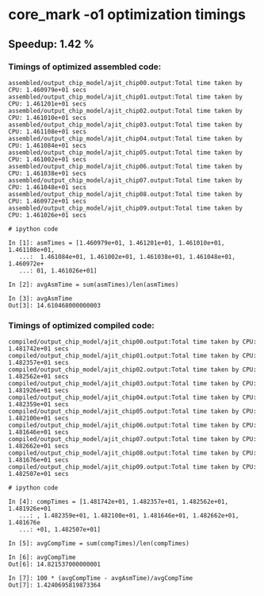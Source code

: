 core_mark -o1 optimization timings
==================================

Speedup: 1.42 %
-----------------

### Timings of optimized assembled code:

    assembled/output_chip_model/ajit_chip00.output:Total time taken by CPU: 1.460979e+01 secs
    assembled/output_chip_model/ajit_chip01.output:Total time taken by CPU: 1.461201e+01 secs
    assembled/output_chip_model/ajit_chip02.output:Total time taken by CPU: 1.461010e+01 secs
    assembled/output_chip_model/ajit_chip03.output:Total time taken by CPU: 1.461108e+01 secs
    assembled/output_chip_model/ajit_chip04.output:Total time taken by CPU: 1.461084e+01 secs
    assembled/output_chip_model/ajit_chip05.output:Total time taken by CPU: 1.461002e+01 secs
    assembled/output_chip_model/ajit_chip06.output:Total time taken by CPU: 1.461038e+01 secs
    assembled/output_chip_model/ajit_chip07.output:Total time taken by CPU: 1.461048e+01 secs
    assembled/output_chip_model/ajit_chip08.output:Total time taken by CPU: 1.460972e+01 secs
    assembled/output_chip_model/ajit_chip09.output:Total time taken by CPU: 1.461026e+01 secs

    # ipython code

    In [1]: asmTimes = [1.460979e+01, 1.461201e+01, 1.461010e+01, 1.461108e+01,
       ...:  1.461084e+01, 1.461002e+01, 1.461038e+01, 1.461048e+01, 1.460972e+
       ...: 01, 1.461026e+01]

    In [2]: avgAsmTime = sum(asmTimes)/len(asmTimes)

    In [3]: avgAsmTime
    Out[3]: 14.610468000000003


### Timings of optimized compiled code:

    compiled/output_chip_model/ajit_chip00.output:Total time taken by CPU: 1.481742e+01 secs
    compiled/output_chip_model/ajit_chip01.output:Total time taken by CPU: 1.482357e+01 secs
    compiled/output_chip_model/ajit_chip02.output:Total time taken by CPU: 1.482562e+01 secs
    compiled/output_chip_model/ajit_chip03.output:Total time taken by CPU: 1.481926e+01 secs
    compiled/output_chip_model/ajit_chip04.output:Total time taken by CPU: 1.482359e+01 secs
    compiled/output_chip_model/ajit_chip05.output:Total time taken by CPU: 1.482100e+01 secs
    compiled/output_chip_model/ajit_chip06.output:Total time taken by CPU: 1.481646e+01 secs
    compiled/output_chip_model/ajit_chip07.output:Total time taken by CPU: 1.482662e+01 secs
    compiled/output_chip_model/ajit_chip08.output:Total time taken by CPU: 1.481676e+01 secs
    compiled/output_chip_model/ajit_chip09.output:Total time taken by CPU: 1.482507e+01 secs

    # ipython code

    In [4]: compTimes = [1.481742e+01, 1.482357e+01, 1.482562e+01, 1.481926e+01
       ...: , 1.482359e+01, 1.482100e+01, 1.481646e+01, 1.482662e+01, 1.481676e
       ...: +01, 1.482507e+01]

    In [5]: avgCompTime = sum(compTimes)/len(compTimes)

    In [6]: avgCompTime
    Out[6]: 14.821537000000001

    In [7]: 100 * (avgCompTime - avgAsmTime)/avgCompTime
    Out[7]: 1.4240695819873364

